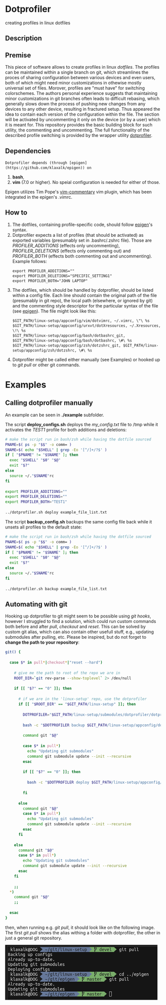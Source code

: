 # Dotprofiler
 
creating profiles in linux dotfiles

## Description 

## Premise

This piece of software allows to create profiles in linux _dotfiles_.
The profiles can be maintained within a single branch on git, which streamlines the proces of sharing configuration between various devices and even users, both of which might need minor customizations in othewise mostly universal set of files.
Morover, profiles are "must have" for switching colorschemes.
The authors personal experience suggests that maintaining minor customizations in git branches often leads to difficult rebasing, which generally slows down the process of pushing new changes from any devices to any other device, resulting in fractured setup.
Thus appeared the idea to contain each version of the configuration within the file.
The section will be activated by uncommenting it only on the device (or by a user) which it is meant for.
This repository provides the basic building block for such utility, the commenting and uncommenting.
The full functionality of the described profile switching is provided by the wrapper utility [dotprofiler](https://github.com/klaxalk/dotprofiler).

  ## Dependencies

    Dotprofiler depends (through [epigen](https://github.com/klaxalk/epigen)) on
  1. **bash**,
  2. **vim** (7.0 or higher).
  No speial configuration is needed for either of those.

  Epigen utilizes Tim Pope's [vim-commentary](https://github.com/tpope/vim-commentary) vim plugin, which has been integrated in the epigen's .vimrc.

  ## How to

  1. The dotfiles, containing profile-specific code, should follow [epigen](https://github.com/klaxalk/epigen)'s syntax.
  2. Dotprofiler expects a list of profiles (that should be activated) as exported variables (presumably set in .bashrc/.zshrc file).
     Those are _PROFILER_ADDITIONS_ (effects only uncommenting), _PROFILER_DELETIONS_ (effects only commenting out) and _PROFILER_BOTH_ (effects both commenting out and uncommenting). Example follows:
     ```
     export PROFILER_ADDITIONS=""
     export PROFILER_DELETIONS="SPECIFIC_SETTING1"
     export PROFILER_BOTH="JOHN LAPTOP"
     ```
  3. The dotfiles, which should be handled by dotprofiler, should be listed within a config file.
     Each line should contain the original path of the file (presumably in git repo), the local path (elsewhere, or ignored by git) and the commenting style descriptor for the particular syntax of the file (see [epigen](https://github.com/klaxalk/epigen)).
     The file might look like this:
     ```
     $GIT_PATH/linux-setup/appconfig/vim/dotvimrc, ~/.vimrc, \"\ %s
     $GIT_PATH/linux-setup/appconfig/urxvt/dotXresources, ~/.Xresources, \!\ %s
     $GIT_PATH/linux-setup/appconfig/bash/dotbashrc_git, $GIT_PATH/linux-setup/appconfig/bash/dotbashrc, \#\ %s
     $GIT_PATH/linux-setup/appconfig/zsh/dotzshrc_git, $GIT_PATH/linux-setup/appconfig/zsh/dotzshrc, \#\ %s
     ```
  4. Dotprofiler might be called either manually (see Examples) or hooked up to _git pull_ or other git commands.

  # Examples

  ## Calling dotprofiler manually

  An example can be seen in **./example** subfolder.

  The script **deploy_configs.sh** deploys the _my_config.txt_ file to /tmp while it activates the _TEST1_ profile for both additions and deletions:
  ```bash
  # make the script run in bash/zsh while having the dotfile sourced
  PNAME=$( ps -p "$$" -o comm= )
  SNAME=$( echo "$SHELL" | grep -Eo '[^/]+/?$' )
  if [ "$PNAME" != "$SNAME" ]; then
    exec "$SHELL" "$0" "$@"
    exit "$?"
  else
    source ~/."$SNAME"rc
  fi

  export PROFILER_ADDITIONS=""
  export PROFILER_DELETIONS=""
  export PROFILER_BOTH="TEST1"

  ../dotprofiler.sh deploy example_file_list.txt
  ```

  The script **backup_config.sh** backups the same config file back while it unsets all profiles to the default state:
  ```bash
  # make the script run in bash/zsh while having the dotfile sourced
  PNAME=$( ps -p "$$" -o comm= )
  SNAME=$( echo "$SHELL" | grep -Eo '[^/]+/?$' )
  if [ "$PNAME" != "$SNAME" ]; then
    exec "$SHELL" "$0" "$@"
    exit "$?"
  else
    source ~/."$SNAME"rc
  fi

  ../dotprofiler.sh backup example_file_list.txt
  ```

  ## Automating with **git**

  Hooking up dotprofiler to git might seem to be possible using _git hooks_, however I struggled to find a solution, which could run custom commands both before and after _pull_, _checkout_ and _reset_.
  This can be solved by custom git alias, which can also contain other usefull stuff, e.g., updating submodules after pulling, etc.
  Please be inspired, but do not forget to **change the path to your repository**:
  ```bash
  git() {

    case $* in pull*|checkout*|"reset --hard")

      # give me the path to root of the repo we are in
      ROOT_DIR=`git rev-parse --show-toplevel` 2> /dev/null

      if [[ "$?" == "0" ]]; then

        # if we are in the 'linux-setup' repo, use the dotprofiler
        if [[ "$ROOT_DIR" == "$GIT_PATH/linux-setup" ]]; then

          DOTPROFILER="$GIT_PATH/linux-setup/submodules/dotprofiler/dotprofiler.sh"

          bash -c "$DOTPROFILER backup $GIT_PATH/linux-setup/appconfig/dotprofiler/file_list.txt"

          command git "$@"

          case $* in pull*)
            echo "Updating git submodules"
            command git submodule update --init --recursive
          esac

          if [[ "$?" == "0" ]]; then

            bash -c "$DOTPROFILER deploy $GIT_PATH/linux-setup/appconfig/dotprofiler/file_list.txt"

          fi

        else
          command git "$@"
          case $* in pull*)
            echo "Updating git submodules"
            command git submodule update --init --recursive
          esac
        fi

      else
        command git "$@"
        case $* in pull*)
          echo "Updating git submodules"
          command git submodule update --init --recursive
        esac
      fi

      ;;
    *)
      command git "$@"
      ;;

    esac
  }
  ```

  then, when running e.g. _git pull_, it should look like on the following image.
  The first _git pull_ shows the alias withing a folder with dotprofiler, the other in just a general git repository.

  ![example_git_pull](misc/screenshot_git_pull.png)
